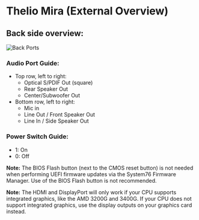 # Thelio Mira (External Overview)

## Back side overview:

![Back Ports](./img/back-ports-labeled.png)

### Audio Port Guide:

- Top row, left to right:
  - Optical S/PDIF Out (square)
  - Rear Speaker Out
  - Center/Subwoofer Out
- Bottom row, left to right:
  - Mic in
  - Line Out / Front Speaker Out
  - Line In / Side Speaker Out

### Power Switch Guide:

- 1: On
- 0: Off

**Note:** The BIOS Flash button (next to the CMOS reset button) is not needed when performing UEFI firmware updates via the System76 Firmware Manager. Use of the BIOS Flash button is not recommended.

**Note:** The HDMI and DisplayPort will only work if your CPU supports integrated graphics, like the AMD 3200G and 3400G. If your CPU does not support integrated graphics, use the display outputs on your graphics card instead.
